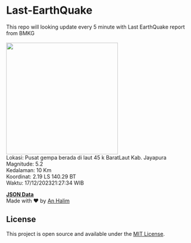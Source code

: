 # Last-EarthQuake
This repo will looking update every 5 minute with Last EarthQuake report from BMKG
<br>
<br>
<img src="https://static.bmkg.go.id/20231217212734.mmi.jpg" width="300"/>
<br>
Lokasi: Pusat gempa berada di laut 45 k BaratLaut Kab. Jayapura <br>
Magnitude: 5.2 <br>
Kedalaman: 10 Km <br>
Koordinat: 2.19 LS 140.29 BT <br>
Waktu: 17/12/202321:27:34 WIB <br>

<a href="./data/data.json">**JSON Data**</a>
<br>
Made with ❤️ by <a href="https://github.com/an-halim">An Halim</a>
## License

This project is open source and available under the [MIT License](LICENSE).
